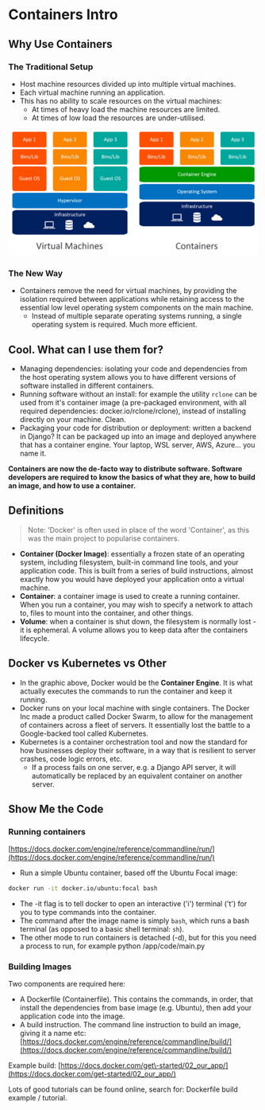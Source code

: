 # Containers Intro

## Why Use Containers

### The Traditional Setup

- Host machine resources divided up into multiple virtual machines.
- Each virtual machine running an application.
- This has no ability to scale resources on the virtual machines:
  - At times of heavy load the machine resources are limited.
  - At times of low load the resources are under-utilised.

![ContainersVsVMS](../images/containers_vs_vms.png)

### The New Way

- Containers remove the need for virtual machines, by providing the
  isolation required between applications while retaining access to the
  essential low level operating system components on the main machine.
  - Instead of multiple separate operating systems running, a single
    operating system is required. Much more efficient.

## Cool. What can I use them for?

- Managing dependencies: isolating your code and dependencies from the
  host operating system allows you to have different versions of
  software installed in different containers.
- Running software without an install: for example the utility `rclone`
  can be used from it's container image (a pre-packaged environment,
  with all required dependencies: docker.io/rclone/rclone), instead of
  installing directly on your machine. Clean.
- Packaging your code for distribution or deployment: written a
  backend in Django? It can be packaged up into an image and deployed
  anywhere that has a container engine. Your laptop, WSL server,
  AWS, Azure… you name it.

**Containers are now the de-facto way to distribute software.
Software developers are required to know the basics of what they are,
how to build an image, and how to use a container.**

## Definitions

> Note: 'Docker' is often used in place of the word 'Container',
> as this was the main project to popularise containers.

- **Container (Docker Image)**: essentially a frozen state of an
  operating system, including filesystem, built-in command line tools,
  and your application code. This is built from a series of build
  instructions, almost exactly how you would have deployed your
  application onto a virtual machine.
- **Container**: a container image is used to create a running container.
  When you run a container, you may wish to specify a network to attach
  to, files to mount into the container, and other things.
- **Volume**: when a container is shut down, the filesystem is normally
  lost - it is ephemeral. A volume allows you to keep data after
  the containers lifecycle.

## Docker vs Kubernetes vs Other

- In the graphic above, Docker would be the **Container Engine**. It is
  what actually executes the commands to run the container and keep it running.
- Docker runs on your local machine with single containers.
  The Docker Inc made a product called Docker Swarm, to allow for the
  management of containers across a fleet of servers.
  It essentially lost the battle to a Google-backed tool called Kubernetes.
- Kubernetes is a container orchestration tool and now the standard for
  how businesses deploy their software, in a way that is resilient to
  server crashes, code logic errors, etc.
  - If a process fails on one server, e.g. a Django API server, it
    will automatically be replaced by an equivalent container on another server.

## Show Me the Code

### Running containers

[https://docs.docker.com/engine/reference/commandline/run/](https://docs.docker.com/engine/reference/commandline/run/)

- Run a simple Ubuntu container, based off the Ubuntu Focal image:

```bash
docker run -it docker.io/ubuntu:focal bash
```

- The -it flag is to tell docker to open an interactive ('i') terminal
  ('t') for you to type commands into the container.
- The command after the image name is simply `bash`, which runs a bash
  terminal (as opposed to a basic shell terminal: `sh`).
- The other mode to run containers is detached (-d), but for this you
  need a process to run, for example python /app/code/main.py

### Building Images

Two components are required here:

- A Dockerfile (Containerfile). This contains the commands, in order,
  that install the dependencies from base image (e.g. Ubuntu), then add
  your application code into the image.
- A build instruction. The command line instruction to build an image,
  giving it a name etc:
  [https://docs.docker.com/engine/reference/commandline/build/](https://docs.docker.com/engine/reference/commandline/build/)

Example build:
[https://docs.docker.com/get\-started/02_our_app/](https://docs.docker.com/get-started/02_our_app/)

Lots of good tutorials can be found online, search for:
Dockerfile build example / tutorial.
